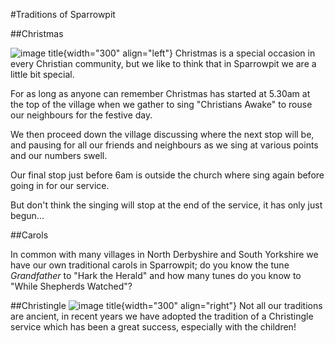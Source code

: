 #Traditions of Sparrowpit

##Christmas

![image title](images/Christingle-5.jpg){width="300" align="left"}
Christmas is a special occasion in every Christian community, but we like to think that in Sparrowpit we are a little bit special.

For as long as anyone can remember Christmas has started at 5.30am at the top of the village when we gather to sing "Christians Awake" to rouse our neighbours for the festive day.

We then proceed down the village discussing where the next stop will be, and pausing for all our friends and neighbours as we sing at various points and our numbers swell. 

Our final stop just before 6am is outside the church where sing again before going in for our service.

But don't think the singing will stop at the end of the service, it has only just begun...

##Carols

In common with many villages in North Derbyshire and South Yorkshire we have our own traditional carols in Sparrowpit; do you know the tune *Grandfather* to "Hark the Herald" and how many tunes do you know to "While Shepherds Watched"?

##Christingle
![image title](images/Christingle-22.jpg){width="300" align="right"}
Not all our traditions are ancient, in recent years we have adopted the tradition of a Christingle service which has been a great success, especially with the children!